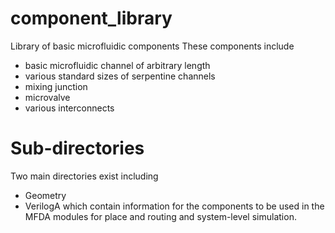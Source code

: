 # component_library
Library of basic microfluidic components
These components include
- basic microfluidic channel of arbitrary length
- various standard sizes of serpentine channels
- mixing junction
- microvalve
- various interconnects

# Sub-directories

Two main directories exist including
- Geometry
- VerilogA
which contain information for the components to be used in the MFDA modules for place and routing and system-level simulation.
